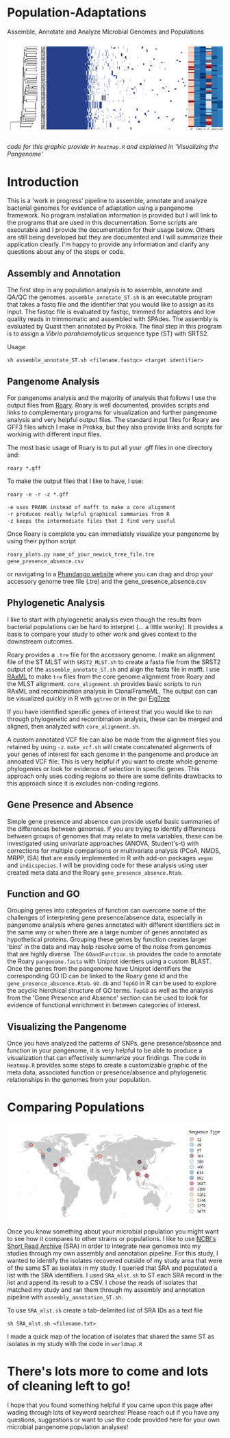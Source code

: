 # Population-Adaptations
Assemble, Annotate and Analyze Microbial Genomes and Populations

![alt text](https://github.com/meghartwick/Population-Adaptations/blob/master/heatmapped.png)

*code for this graphic provide in `heatmap.R` and explained in 'Visualizing the Pangenome'*
# Introduction

This is a 'work in progress' pipeline to assemble, annotate and analyze bacterial genomes for evidence of adaptation using a pangenome framework. No program installation information is provided but I will link to the programs that are used in this documentation. Some scripts are executable and I provide the documentation for their usage below. Others are still being developed but they are documented and I will summarize their application clearly. I'm happy to provide any information and clarify any questions about any of the steps or code. 

## Assembly and Annotation

The first step in any population analysis is to assemble, annotate and QA/QC the genomes. `assemble_annotate_ST.sh` is an executable program that takes a fastq file and the identifier that you would like to assign as its input. The fastqc file is evaluated by fastqc, trimmed for adapters and low quality reads in trimmomatic and assembled with SPAdes. The assembly is evaluated by Quast then annotated by Prokka. The final step in this program is to assign a *Vibrio parahaemolyticus* sequence type (ST) with SRTS2.

Usage
```
sh assemble_annotate_ST.sh <filename.fastqc> <target identifier> 
```

## Pangenome Analysis

For pangenome analysis and the majority of analysis that follows I use the output files from [Roary](https://sanger-pathogens.github.io/Roary/). Roary is well documented, provides scripts and links to complementary programs for visualization and further pangenome analysis and very helpful output files. The standard input files for Roary are GFF3 files which I make in Prokka, but they also provide links and scripts for workinig with different input files.  

The most basic usage of Roary is to put all your .gff files in one directory and: 

```
roary *.gff
```
To make the output files that I like to have, I use: 

```
roary -e -r -z *.gff
```
```
-e uses PRANK instead of mafft to make a core alignment
-r produces really helpful graphical summaries from R
-z keeps the intermediate files that I find very useful
```

Once Roary is complete you can immediately visualize your pangenome by using their python script 
```
roary_plots.py name_of_your_newick_tree_file.tre gene_presence_absence.csv
```
or navigating to a [Phandango website](http://jameshadfield.github.io/phandango/#/) where you can drag and drop your accessory genome tree file (.tre) and the gene_presence_absence.csv

## Phylogenetic Analysis

I like to start with phylogenetic analysis even though the results from bacterial populations can be hard to interpret (... a little wonky). It provides a basis to compare your study to other work and gives context to the downstream outcomes. 

Roary provides a `.tre` file for the accessory genome. I make an alignment file of the ST MLST with `SRST2_MLST.sh` to create a fasta file from the SRST2 output of the `assemble_annotate_ST.sh` and align the fasta file in mafft. I use [RAxML](https://cme.hits.org/exelixis/web/software/raxml/index.html) to make `tre` files from the core genome alignment from Roary and the MLST alignment. `core_alignment.sh` provides basic scripts to run RAxML and recombination analysis in ClonalFrameML. The output can can be visualized quickly in R with `ggtree` or in the gui [FigTree](http://tree.bio.ed.ac.uk/software/figtree/)   

If you have identified specific genes of interest that you would like to run through phylogenetic and recombination analysis, these can be merged and aligned, then analyzed with `core_alignment.sh`.

A custom annotated VCF file can also be made from the alignment files you retained by using `-z`. `make_vcf.sh` will create concatenated alignments of your genes of interest for each genome in the pangenome and produce an annoated VCF file. This is very helpful if you want to create whole genome phylogenies or look for evidence of selection in specific genes. This approach only uses coding regions so there are some definite drawbacks to this approach since it is excludes non-coding regions.    

## Gene Presence and Absence

Simple gene presence and absence can provide useful basic summaries of the differences between genomes. If you are trying to identify differences between groups of genomes that may relate to meta variables, these can be investigated using univariate approaches (ANOVA, Student's-t) with corrections for multiple comparisons or multivariate analysis (PCoA, NMDS, MRPP, ISA) that are easily implemented in R with add-on packages `vegan` and `indicspecies`. I will be providing code for these analysis using user created meta data and the Roary `gene_presence_absence.Rtab`. 

## Function and GO

Grouping genes into categories of function can overcome some of the challenges of interpreting gene presence/absence data, especially in pangenome analysis where genes annotated with different identifiers act in the same way or when there are a large number of genes annotated as hypothetical proteins. Grouping these genes by function creates larger 'bins' in the data and may help resolve some of the noise from genomes that are highly diverse. The `GOandFunction.sh` provides the code to annotate the Roary `pangenome.fasta` with Uniprot identiers using a custom BLAST. Once the genes from the pangenome have Uniprot identifiers the corresponding GO ID can be linked to the Roary gene id and the `gene_presence_abscence.Rtab`. `GO.db` and `TopGO` in R can be used to explore the acyclic hierchical structure of GO terms. `TopGO` as well as the analysis from the  'Gene Presence and Absence' section can be used to look for evidence of functional enrichment in between categories of interest. 

## Visualizing the Pangenome

Once you have analyzed the patterns of SNPs, gene presence/absence and function in your pangenome, it is very helpful to be able to produce a visualization that can effectively summarize your findings. The code in `Heatmap.R` provides some steps to create a customizable graphic of the meta data, associated function or presence/absence and phylogenetic relationships in the genomes from your population. 

# Comparing Populations

![alt text](https://github.com/meghartwick/Population-Adaptations/blob/master/worldmap.png)

Once you know something about your microbial population you might want to see how it compares to other strains or populations. I like  to use [NCBI's Short Read Archive](https://www.ncbi.nlm.nih.gov/sra) (SRA) in order to integrate new genomes into my studies through my own assembly and annotation pipeline. For this study, I wanted to identify the isolates recovered outside of my study area that were of the same ST as isolates in my study. I queried that SRA and populated a list with the SRA identifiers. I used `SRA_mlst.sh` to ST each SRA record in the list and append its result to a CSV. I chose the reads of isolates that matched my study and ran them through my assembly and annotation pipeline with `assembly_annotation_ST.sh`. 

To use `SRA_mlst.sh` create a tab-delimited list of SRA IDs as a text file

```
sh SRA_mlst.sh <filename.txt>
```

I made a quick map of the location of isolates that shared the same ST as isolates in my study with the code in `worldmap.R`


# There's lots more to come and lots of cleaning left to go!
I hope that you found something helpful if you came upon this page after wading through lots of keyword searches!
Please reach out if you have any questions, suggestions or want to use the code provided here for your own microbial pangenome population analyses!





